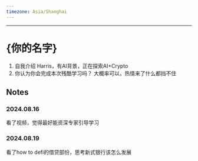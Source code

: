 ```yaml
---
timezone: Asia/Shanghai
---
```



---

# {你的名字}

1. 自我介绍
   Harris，有AI背景，正在探索AI+Crypto
3. 你认为你会完成本次残酷学习吗？
   大概率可以，热情来了什么都挡不住

## Notes

<!-- Content_START -->

### 2024.08.16
看了视频，觉得最好能资深专家引导学习

### 2024.08.19
看了how to defi的借贷部份，思考新式银行该怎么发展

<!-- Content_END -->
